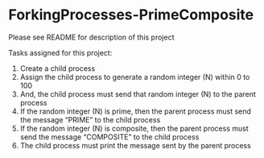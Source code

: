 # ForkingProcesses-PrimeComposite
Please see README for description of this project

Tasks assigned for this project:
1.	Create a child process
2.	Assign the child process to generate a random integer (N) within 0 to 100
3.	And, the child process must send that random integer (N) to the parent process
4.	If the random integer (N) is prime, then the parent process must send the message “PRIME” to the child process
5.	If the random integer (N) is composite, then the parent process must send the message “COMPOSITE” to the child process
6.	The child process must print the message sent by the parent process  
